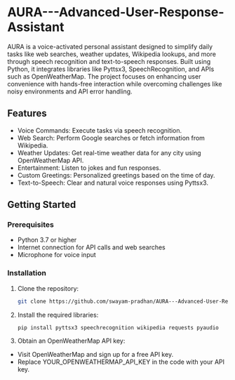 # AURA---Advanced-User-Response-Assistant
AURA is a voice-activated personal assistant designed to simplify daily tasks like web searches, weather updates, Wikipedia lookups, and more through speech recognition and text-to-speech responses. Built using Python, it integrates libraries like Pyttsx3, SpeechRecognition, and APIs such as OpenWeatherMap. The project focuses on enhancing user convenience with hands-free interaction while overcoming challenges like noisy environments and API error handling.

## Features
* Voice Commands: Execute tasks via speech recognition.
* Web Search: Perform Google searches or fetch information from Wikipedia.
* Weather Updates: Get real-time weather data for any city using OpenWeatherMap API.
* Entertainment: Listen to jokes and fun responses.
* Custom Greetings: Personalized greetings based on the time of day.
* Text-to-Speech: Clear and natural voice responses using Pyttsx3.

## Getting Started

### Prerequisites
* Python 3.7 or higher
* Internet connection for API calls and web searches
* Microphone for voice input

### Installation
1. Clone the repository:
   ```bash
   git clone https://github.com/swayam-pradhan/AURA---Advanced-User-Response-Assistant/
3. Install the required libraries:
   ```bash
   pip install pyttsx3 speechrecognition wikipedia requests pyaudio
4. Obtain an OpenWeatherMap API key:
  * Visit OpenWeatherMap and sign up for a free API key.
  * Replace YOUR_OPENWEATHERMAP_API_KEY in the code with your API key.
